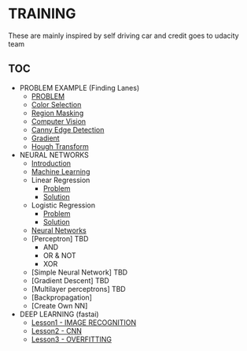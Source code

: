 # TRAINING
These are mainly inspired by self driving car and credit goes to udacity team

## TOC

- PROBLEM EXAMPLE (Finding Lanes)
  - [PROBLEM](https://youtu.be/aIkAcXVxf2w)
  - [Color Selection](https://youtu.be/bNOWJ9wdmhk)
  - [Region Masking](https://youtu.be/ngN9Cr-QfiI)
  - [Computer Vision](https://youtu.be/wxQhfSdxjKU)
  - [Canny Edge Detection](https://youtu.be/Av2GsgQWX8I)
  - [Gradient](https://youtu.be/LQM--KPJjD0)
  - [Hough Transform](https://youtu.be/LQM--KPJjD0)
- NEURAL NETWORKS 
  - [Introduction](https://youtu.be/uyLRFMI4HkA)
  - [Machine Learning](https://youtu.be/UIycORUrPww)
  - Linear Regression
    - [Problem](https://youtu.be/sf51L0RN6zc)
    - [Solution](https://youtu.be/L5QBqYDNJn0)  
  - Logistic Regression
    - [Problem](https://youtu.be/kSs6O3R7JUI)
    - [Solution](https://youtu.be/1iNylA3fJDs)
  - [Neural Networks](https://youtu.be/Mqogpnp1lrU)
  - [Perceptron] TBD
    - AND
    - OR & NOT
    - XOR
  - [Simple Neural Network] TBD
  - [Gradient Descent] TBD    
  - [Multilayer perceptrons] TBD
  - [Backpropagation]
  - [Create Own NN]
- DEEP LEARNING (fastai)
  - [Lesson1 - IMAGE RECOGNITION](http://wiki.fast.ai/index.php/Lesson_1_Notes)
  - [Lesson2 - CNN](http://wiki.fast.ai/index.php/Lesson_2_Notes)
  - [Lesson3 - OVERFITTING](http://wiki.fast.ai/index.php/Lesson_3_Notes)
